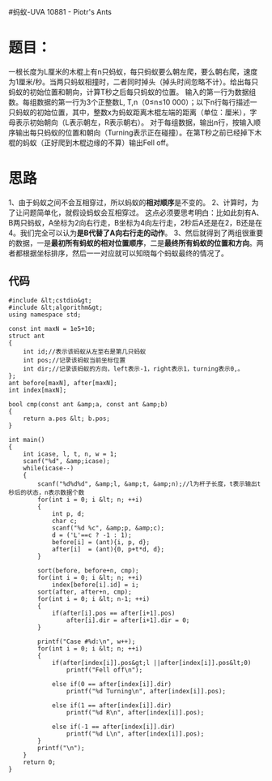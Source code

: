 #蚂蚁-UVA 10881 - Piotr's Ants
# 题目：

一根长度为L厘米的木棍上有n只蚂蚁，每只蚂蚁要么朝左爬，要么朝右爬，速度为1厘米/秒。当两只蚂蚁相撞时，二者同时掉头（掉头时间忽略不计）。给出每只蚂蚁的初始位置和朝向，计算T秒之后每只蚂蚁的位置。 输入的第一行为数据组数。每组数据的第一行为3个正整数L, T,n（0≤n≤10 000）；以下n行每行描述一只蚂蚁的初始位置，其中，整数x为蚂蚁距离木棍左端的距离（单位：厘米），字母表示初始朝向（L表示朝左，R表示朝右）。 对于每组数据，输出n行，按输入顺序输出每只蚂蚁的位置和朝向（Turning表示正在碰撞）。在第T秒之前已经掉下木棍的蚂蚁（正好爬到木棍边缘的不算）输出Fell off。

# 思路

1、由于蚂蚁之间不会互相穿过，所以蚂蚁的**相对顺序**是不变的。 2、计算时，为了让问题简单化，就假设蚂蚁会互相穿过。 这点必须要思考明白：比如此刻有A、B两只蚂蚁，A坐标为2向右行走，B坐标为4向左行走，2秒后A还是在2，B还是在4。我们完全可以认为**是B代替了A向右行走的动作**。 3、然后就得到了两组很重要的数据，一是**最初所有蚂蚁的相对位置顺序**，二是**最终所有蚂蚁的位置和方向**。两者都根据坐标排序，然后一一对应就可以知晓每个蚂蚁最终的情况了。

## 代码

```
#include &lt;cstdio&gt;
#include &lt;algorithm&gt;
using namespace std;

const int maxN = 1e5+10;
struct ant
{
    int id;//表示该蚂蚁从左至右是第几只蚂蚁
    int pos;//记录该蚂蚁当前坐标位置
    int dir;//记录该蚂蚁的方向，left表示-1，right表示1，turning表示0,。
};
ant before[maxN], after[maxN];
int index[maxN];

bool cmp(const ant &amp;a, const ant &amp;b)
{
    return a.pos &lt; b.pos;
}

int main()
{
    int icase, l, t, n, w = 1;
    scanf("%d", &amp;icase);
    while(icase--)
    {
        scanf("%d%d%d", &amp;l, &amp;t, &amp;n);//l为杆子长度，t表示输出t秒后的状态，n表示数据个数
        for(int i = 0; i &lt; n; ++i)
        {
            int p, d;
            char c;
            scanf("%d %c", &amp;p, &amp;c);
            d = ('L'==c ? -1 : 1);
            before[i] = (ant){i, p, d};
            after[i]  = (ant){0, p+t*d, d};
        }

        sort(before, before+n, cmp);
        for(int i = 0; i &lt; n; ++i)
            index[before[i].id] = i;
        sort(after, after+n, cmp);
        for(int i = 0; i &lt; n-1; ++i)
        {
            if(after[i].pos == after[i+1].pos)
                after[i].dir = after[i+1].dir = 0;
        }

        printf("Case #%d:\n", w++);
        for(int i = 0; i &lt; n; ++i)
        {
            if(after[index[i]].pos&gt;l ||after[index[i]].pos&lt;0)
                printf("Fell off\n");

            else if(0 == after[index[i]].dir)
                printf("%d Turning\n", after[index[i]].pos);

            else if(1 == after[index[i]].dir)
                printf("%d R\n", after[index[i]].pos);

            else if(-1 == after[index[i]].dir)
                printf("%d L\n", after[index[i]].pos);
        }
        printf("\n");
    }
    return 0;
}


```